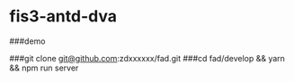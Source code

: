 # fis3-antd-dva
###demo


###git clone git@github.com:zdxxxxxx/fad.git
###cd fad/develop && yarn && npm run server